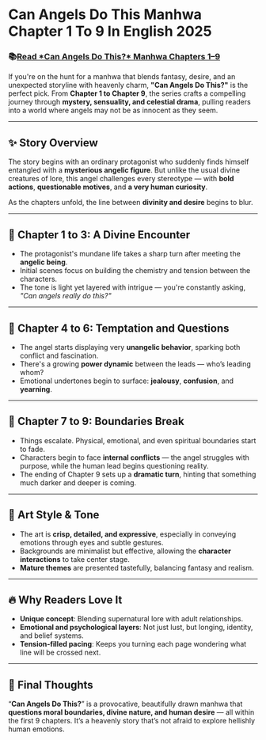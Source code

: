 # Can Angels Do This Manhwa Chapter 1 To 9 In English 2025
<h3> 📚<a href="https://your-site.com/can-angels-ch1-9" rel="nofollow">Read *Can Angels Do This?* Manhwa Chapters 1–9</a></h3>

If you're on the hunt for a manhwa that blends fantasy, desire, and an unexpected storyline with heavenly charm, **"Can Angels Do This?"** is the perfect pick. From **Chapter 1 to Chapter 9**, the series crafts a compelling journey through **mystery, sensuality, and celestial drama**, pulling readers into a world where angels may not be as innocent as they seem.

---

## ✨ Story Overview

The story begins with an ordinary protagonist who suddenly finds himself entangled with a **mysterious angelic figure**. But unlike the usual divine creatures of lore, this angel challenges every stereotype — with **bold actions**, **questionable motives**, and **a very human curiosity**.

As the chapters unfold, the line between **divinity and desire** begins to blur.

---

## 📖 Chapter 1 to 3: A Divine Encounter

* The protagonist's mundane life takes a sharp turn after meeting the **angelic being**.
* Initial scenes focus on building the chemistry and tension between the characters.
* The tone is light yet layered with intrigue — you're constantly asking, *"Can angels really do this?"*

---

## 📖 Chapter 4 to 6: Temptation and Questions

* The angel starts displaying very **unangelic behavior**, sparking both conflict and fascination.
* There's a growing **power dynamic** between the leads — who’s leading whom?
* Emotional undertones begin to surface: **jealousy**, **confusion**, and **yearning**.

---

## 📖 Chapter 7 to 9: Boundaries Break

* Things escalate. Physical, emotional, and even spiritual boundaries start to fade.
* Characters begin to face **internal conflicts** — the angel struggles with purpose, while the human lead begins questioning reality.
* The ending of Chapter 9 sets up a **dramatic turn**, hinting that something much darker and deeper is coming.

---

## 🎨 Art Style & Tone

* The art is **crisp, detailed, and expressive**, especially in conveying emotions through eyes and subtle gestures.
* Backgrounds are minimalist but effective, allowing the **character interactions** to take center stage.
* **Mature themes** are presented tastefully, balancing fantasy and realism.

---

## 🔥 Why Readers Love It

* **Unique concept**: Blending supernatural lore with adult relationships.
* **Emotional and psychological layers**: Not just lust, but longing, identity, and belief systems.
* **Tension-filled pacing**: Keeps you turning each page wondering what line will be crossed next.

---

## 📌 Final Thoughts

“**Can Angels Do This?**” is a provocative, beautifully drawn manhwa that **questions moral boundaries, divine nature, and human desire** — all within the first 9 chapters. It’s a heavenly story that’s not afraid to explore hellishly human emotions.
